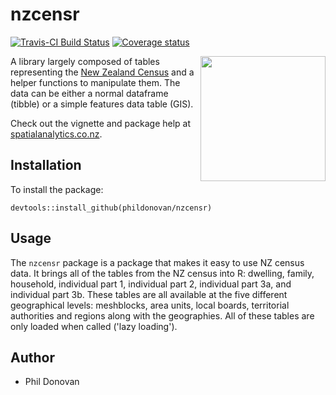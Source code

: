 # nzcensr
[![Travis-CI Build Status](https://travis-ci.org/phildonovan/nzcensr.svg?branch=master)](https://travis-ci.org/phildonovan/nzcensr)
 [![Coverage status](https://codecov.io/gh/phildonovan/nzcensr/branch/master/graph/badge.svg)](https://codecov.io/github/phildonovan/nzcensr?branch=master)


<a href="http://www.spatialanalytics.co.nz/packages/nzcensr/"><img align="right" src="https://user-images.githubusercontent.com/1796295/39080457-148a54be-4583-11e8-936b-99cfb36f936e.png" height="200" width="200" /></a>

A library largely composed of tables representing the [New Zealand Census](https://www.stats.govt.nz/) and a helper functions to manipulate them.
The data can be either a normal dataframe (tibble) or a simple features data table (GIS).

Check out the vignette and package help at [spatialanalytics.co.nz](https://www.spatialanalytics.co.nz/packages/nzcensr/).

## Installation

To install the package:

    devtools::install_github(phildonovan/nzcensr)

## Usage

The `nzcensr` package is a package that makes it easy to use NZ census data. 
It brings all of the tables from the NZ census into R: dwelling, family, household, individual part 1, individual part 2, individual part 3a, and individual part 3b. 
These tables are all available at the five different geographical levels: meshblocks, area units, local boards, territorial authorities and regions along with the geographies.
All of these tables are only loaded when called ('lazy loading').

## Author

  * Phil Donovan
  

